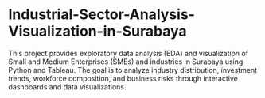 # Industrial-Sector-Analysis-Visualization-in-Surabaya
This project provides exploratory data analysis (EDA) and visualization of Small and Medium Enterprises (SMEs) and industries in Surabaya using Python and Tableau. The goal is to analyze industry distribution, investment trends, workforce composition, and business risks through interactive dashboards and data visualizations.

